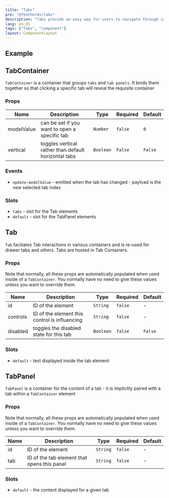 ```yaml
---
title: "Tabs"
pre: "@featherds/tabs"
description: "Tabs provide an easy way for users to navigate through information that shares a common context or theme at the same level of the application hierarchy."
lang: en-US
tags: ["Tabs", "component"]
layout: ComponentLayout
---
```


## Example

<Tabs-Examples />

## TabContainer

`TabContainer` is a container that groups `tabs` and `tab panels`. It binds them together so that clicking a specific tab will reveal the requisite container

### Props

| Name       | Description                                            | Type      | Required | Default |
| ---------- | ------------------------------------------------------ | --------- | -------- | ------- |
| modelValue | can be set if you want to open a specific tab          | `Number`  | `false`  | `0`     |
| vertical   | toggles vertical rather than default horizontal tabs   | `Boolean` | `False`  | `False` |

### Events

- `update:modelValue` - emitted when the tab has changed - payload is the new selected tab index

### Slots

- `tabs` - slot for the Tab elements
- `default` - slot for the TabPanel elements

## Tab

`Tab` faciliates Tab interactions in various containers and is re-used for drawer tabs and others. Tabs are hosted in Tab Containers.

### Props

Note that normally, all these props are automatically populated when used inside of a `TabContainer`. You normally have no need to give these values unless you want to override them.

| Name     | Description                                   | Type      | Required | Default |
| -------- | --------------------------------------------- | --------- | -------- | ------- |
| id       | ID of the element                             | `String`  | `false`  | -       |
| controls | ID of the element this control is influencing | `String`  | `false`  | -       |
| disabled | toggles the disabled state for this tab       | `Boolean` | `false`  | `False` |

### Slots

- `default` - text displayed inside the tab element

## TabPanel

`TabPanel` is a container for the content of a tab - it is implicitly paired with a tab within a `TabContainer` element

### Props

Note that normally, all these props are automatically populated when used inside of a `TabContainer`. You normally have no need to give these values unless you want to override them.

| Name | Description                                 | Type     | Required | Default |
| ---- | ------------------------------------------- | -------- | -------- | ------- |
| id   | ID of the element                           | `String` | `false`  | -       |
| tab  | ID of the tab element that opens this panel | `String` | `false`  | -       |

### Slots

- `default` - the content displayed for a given tab
